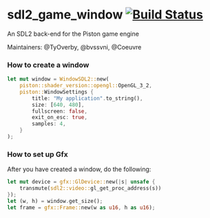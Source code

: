 # sdl2_game_window [![Build Status](https://travis-ci.org/PistonDevelopers/sdl2_game_window.svg)](https://travis-ci.org/PistonDevelopers/sdl2_game_window)

An SDL2 back-end for the Piston game engine

Maintainers: @TyOverby, @bvssvni, @Coeuvre

### How to create a window

```Rust
let mut window = WindowSDL2::new(
    piston::shader_version::opengl::OpenGL_3_2,
    piston::WindowSettings {
        title: "My application".to_string(),
        size: [640, 480],
        fullscreen: false,
        exit_on_esc: true,
        samples: 4,
    }
);
```

### How to set up Gfx

After you have created a window, do the following:

```Rust
let mut device = gfx::GlDevice::new(|s| unsafe {
    transmute(sdl2::video::gl_get_proc_address(s))
});
let (w, h) = window.get_size();
let frame = gfx::Frame::new(w as u16, h as u16);
```
